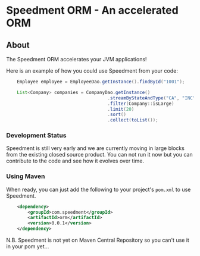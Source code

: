 Speedment ORM - An accelerated ORM
==================================

About
-----
The Speedment ORM accelerates your JVM applications!

Here is an example of how you could use Speedment from your code:
```java
	Employee employee = EmployeeDao.getInstance().findById("1001");

	List<Company> companies = CompanyDao.getInstance()
                                      .streamByStateAndType("CA", "INC")
                                      .filter(Company::isLarge)
                                      .limit(20)
                                      .sort()
                                      .collect(toList());
```


### Development Status
Speedment is still very early and we are currently moving in large blocks from the existing closed source product. You can not run it now but you can contribute to the code and see how it evolves over time.

### Using Maven

When ready, you can just add the following to your project's `pom.xml` to use Speedment.

```xml
	<dependency>
		<groupId>com.speedment</groupId>
		<artifactId>orm</artifactId>
		<version>0.0.1</version>
	</dependency>
```

N.B. Speedment is not yet on Maven Central Repository so you can't use it in your pom yet...
